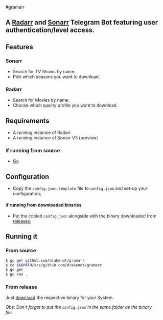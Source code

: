 #gramarr
## A [Radarr](https://github.com/Radarr/Radarr) and [Sonarr](https://github.com/Sonarr/Sonarr) Telegram Bot featuring user authentication/level access.

## Features

### Sonarr

- Search for TV Shows by name.
- Pick which seasons you want to download.

### Radarr

- Search for Movies by name.
- Choose which quality profile you want to download.

## Requirements

- A running instance of Radarr
- A running instance of Sonarr V3 (preview)

### If running from source

- [Go](https://golang.org/)

## Configuration

- Copy the `config.json.template` file to `config.json` and set-up your configuration;

#### If running from downloaded binaries
- Put the copied `config.json` alongside with the binary downloaded from [releases](https://github.com/drakenot/gramarr/releases);

## Running it


### From source

```bash
$ go get github.com/drakenot/gramarr
$ cd $GOPATH/src/github.com/drakenot/gramarr
$ go get
$ go run .
```

### From release

Just [download](https://github.com/drakenot/gramarr/releases/latest) the respective binary for your System.

*Obs: Don't forget to put the `config.json` in the same folder as the binary file.*

